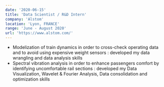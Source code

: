 ```yaml
---
date: '2020-06-15'
title: 'Data Scientist / R&D Intern'
company: 'Alstom'
location: 'Lyon, FRANCE'
range: 'June - August 2020'
url: 'https://www.alstom.com/'
---
```


- Modelization of train dynamics in order to cross-check
operating data and to avoid using expensive weight sensors :
developed my data wrangling and data analysis skills
- Spectral vibration analysis in order to enhance passengers
comfort by identifying uncomfortable rail sections : 
developed my Data Visualization, Wavelet & Fourier Analysis, Data consolidation and optimization skills

